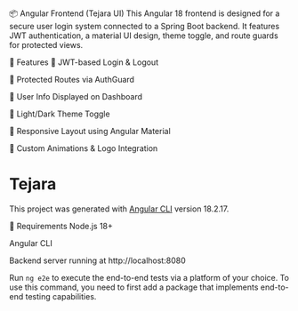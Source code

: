 📦 Angular Frontend (Tejara UI)
This Angular 18 frontend is designed for a secure user login system connected to a Spring Boot backend. It features JWT authentication, a material UI design, theme toggle, and route guards for protected views.

🔧 Features
🔐 JWT-based Login & Logout

🧭 Protected Routes via AuthGuard

👤 User Info Displayed on Dashboard

🌙 Light/Dark Theme Toggle

📱 Responsive Layout using Angular Material

💅 Custom Animations & Logo Integration

# Tejara

This project was generated with [Angular CLI](https://github.com/angular/angular-cli) version 18.2.17.

📌 Requirements
Node.js 18+

Angular CLI

Backend server running at http://localhost:8080

Run `ng e2e` to execute the end-to-end tests via a platform of your choice. To use this command, you need to first add a package that implements end-to-end testing capabilities.


